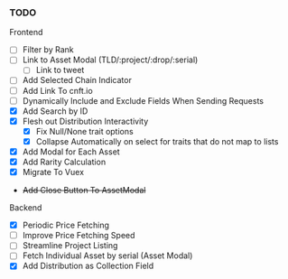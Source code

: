 ### TODO

Frontend
- [ ] Filter by Rank
- [ ] Link to Asset Modal (TLD/:project/:drop/:serial)
    - [ ] Link to tweet
- [ ] Add Selected Chain Indicator
- [ ] Add Link To cnft.io
- [ ] Dynamically Include and Exclude Fields When Sending Requests
- [X] Add Search by ID
- [X] Flesh out Distribution Interactivity
    - [X] Fix Null/None trait options
    - [X] Collapse Automatically on select for traits that do not map to lists
- [X] Add Modal for Each Asset
- [X] Add Rarity Calculation
- [X] Migrate To Vuex
- ~~Add Close Button To AssetModal~~

Backend
- [X] Periodic Price Fetching
- [ ] Improve Price Fetching Speed
- [ ] Streamline Project Listing
- [ ] Fetch Individual Asset by serial (Asset Modal)
- [X] Add Distribution as Collection Field
